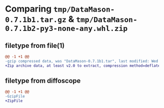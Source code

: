 # Comparing `tmp/DataMason-0.7.1b1.tar.gz` & `tmp/DataMason-0.7.1b2-py3-none-any.whl.zip`

## filetype from file(1)

```diff
@@ -1 +1 @@
-gzip compressed data, was "DataMason-0.7.1b1.tar", last modified: Wed Sep 13 22:36:04 2023, max compression
+Zip archive data, at least v2.0 to extract, compression method=deflate
```

## filetype from diffoscope

```diff
@@ -1 +1 @@
-GzipFile
+ZipFile
```

